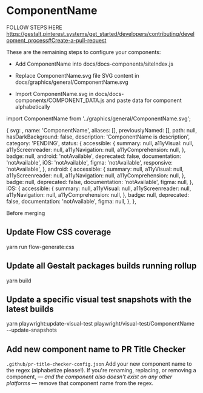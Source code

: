 # ComponentName

FOLLOW STEPS HERE
https://gestalt.pinterest.systems/get_started/developers/contributing/development_process#Create-a-pull-request

These are the remaining steps to configure your components:

- Add ComponentName into docs/docs-components/siteIndex.js

- Replace ComponentName.svg file SVG content in docs/graphics/general/ComponentName.svg

- Import ComponentName.svg in docs/docs-components/COMPONENT_DATA.js and paste data for component alphabetically

import ComponentName from '../graphics/general/ComponentName.svg';

{
svg: <ComponentName />,
name: 'ComponentName',
aliases: [],
previouslyNamed: [],
path: null,
hasDarkBackground: false,
description:
'ComponentName is description',
category: 'PENDING',
status: {
accessible: {
summary: null,
a11yVisual: null,
a11yScreenreader: null,
a11yNavigation: null,
a11yComprehension: null,
},
badge: null,
android: 'notAvailable',
deprecated: false,
documentation: 'notAvailable',
iOS: 'notAvailable',
figma: 'notAvailable',
responsive: 'notAvailable',
},
android: {
accessible: {
summary: null,
a11yVisual: null,
a11yScreenreader: null,
a11yNavigation: null,
a11yComprehension: null,
},
badge: null,
deprecated: false,
documentation: 'notAvailable',
figma: null,
},
iOS: {
accessible: {
summary: null,
a11yVisual: null,
a11yScreenreader: null,
a11yNavigation: null,
a11yComprehension: null,
},
badge: null,
deprecated: false,
documentation: 'notAvailable',
figma: null,
},
},

Before merging

## Update Flow CSS coverage

yarn run flow-generate:css

## Update all Gestalt packages builds running rollup

yarn build

## Update a specific visual test snapshots with the latest builds

yarn playwright:update-visual-test playwright/visual-test/ComponentName --update-snapshots

## Add new component name to PR Title Checker

`.github/pr-title-checker-config.json`
Add your new component name to the regex (alphabetize please!). If you're renaming, replacing, or removing a component, — _and the component also doesn't exist on any other platforms_ — remove that component name from the regex.

